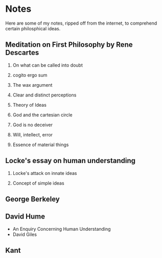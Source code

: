 # Notes

Here are some of my notes, ripped off from the internet, to comprehend certain philosphical ideas. 

## Meditation on First Philosophy by Rene Descartes

1. On what can be called into doubt

2. cogito ergo sum

3. The wax argument

4. Clear and distinct perceptions

5. Theory of Ideas

6. God and the cartesian circle

7. God is no deceiver

8. Will, intellect, error

9. Essence of material things

## Locke's essay on human understanding

1. Locke's attack on innate ideas

2. Concept of simple ideas

## George Berkeley 

## David Hume

- An Enquiry Concerning Human Understanding 
- David Giles

## Kant
